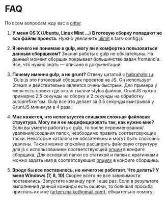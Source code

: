 # FAQ

По всем вопросам жду вас в [gitter](https://gitter.im/2gis/tars?utm_source=badge&utm_medium=badge&utm_campaign=pr-badge).

1. **У меня OS X (Ubuntu, Linux Mint ...) В готовую сборку попадают не все файлы проекта.**
Нужно увеличить [ulimit](options.md#ulimit) в tars-config.js

1. **Я ничего не понимаю в gulp, могу ли я комфортно пользоваться данным сборщиком?**
Знания работы с gulp не обязательны. На данный момент сборщик покрывает большинство задач frontend'а. Все, что нужно знать — описано в документации.

1. **Почему именно gulp, а не grunt?**
Отвечу цитатой с [habrahabr.ru](http://habrahabr.ru/post/208890): 'Gulp.js это потоковый сборщик проектов на JS. Он использует Stream и действительно является очень быстрым. Для примера у меня есть проект где около тысячи stylus файлов, GruntJS нужно примерно 2.5 секунды на сборку и 2 секунды на обработку autoprefixer'ом. Gulp все это делает за 0.5 секунды выигрывая у GruntJS минимум в 4 раза.'

1. **Мне кажется, что используется слишком сложная файловая структура. Могу ли я ее модифицировать так, как нужно мне?**
Если вы умеете работать с gulp, то после переименования/удаления/создания папок, необходимо править соответсвующие таски. Некоторые каталоги не обязательны и могут быть спокойно удалены.
Также можно спокойно расширять файловую структуру для js с использованием соответствующей [опции](options.md#jspathstoconcatbeforemodulesjs-%D0%B8-jspathstoconcataftermodulesjs) в конфиге сборщика.
Для основной папки со статикой и папки с кратинками можно задать имя в соответсвующих [опциях](options.md#fs) в конфиге сборщика.

1. **Вроде бы все поставилось, но ничего не работает. Что делать? У меня Windows (7, 8, 10)**
Скорее всего не все зависимости поставились. Запустите команду npm i еще раз.
Если в результате выполнения данной команды есть ошибки, то большая просьба прислать их мне ([artem.malko@gmail.com](mailto:artem.malko@gmail.com)), обязательно помогу.
